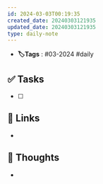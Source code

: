 ```yaml
---
id: 2024-03-03T00:19:35
created_date: 20240303121935
updated_date: 20240303121935
type: daily-note
---
```

- **🏷️Tags** : #03-2024 #daily 
## ✅ Tasks
- [ ]  
## 🔗 Links
- 
## 🧠 Thoughts
- 